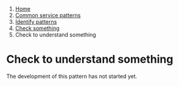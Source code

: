 1.  [Home](/)
2.	[Common service patterns](/common-service-patterns/overview)
3.  [Identify patterns](/common-service-patterns/identify-patterns)
4.  [Check something](/common-service-patterns/service-patterns/check-something/overview)
5.  Check to understand something

# Check to understand something

The development of this pattern has not started yet.
